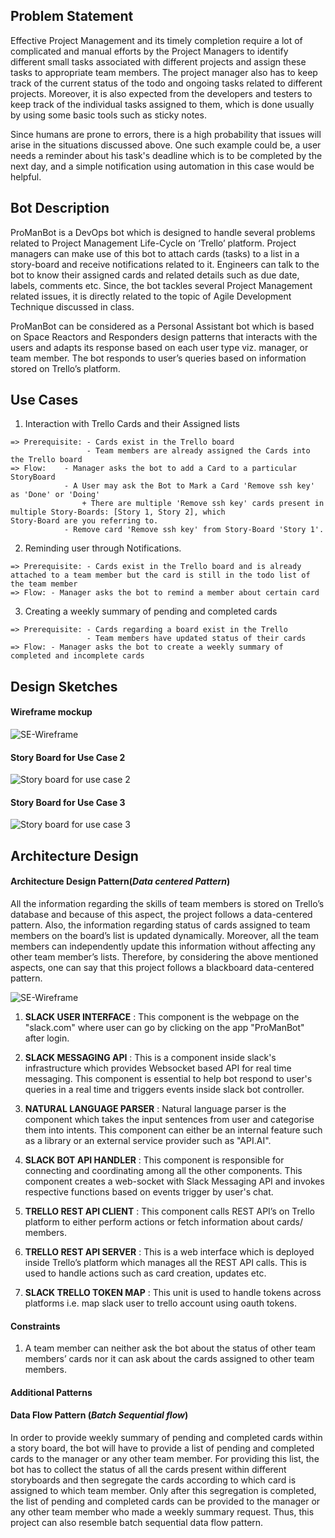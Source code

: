 ## Problem Statement
Effective Project Management and its timely completion require a lot of complicated and manual efforts by the Project Managers to identify different small tasks associated with different projects and assign these tasks to appropriate team members. The project manager also has to keep track of the current status of the todo and ongoing tasks related to different projects. Moreover, it is also expected from the developers and testers to keep track of the individual tasks assigned to them, which is done usually by using some basic tools such as sticky notes.

Since humans are prone to errors, there is a high probability that issues will arise in the situations discussed above. One such example could be, a user needs a reminder about his task's deadline which is to be completed by the next day, and a simple notification using automation in this case would be helpful.

## Bot Description

ProManBot is a DevOps bot which is designed to handle several problems related to Project Management Life-Cycle on ‘Trello’ platform. Project managers can make use of this bot to attach cards (tasks) to a list in a story-board and receive notifications related to it. Engineers can talk to the bot to know their assigned cards and related details such as due date, labels, comments etc. Since, the bot tackles several Project Management related issues, it is directly related to the topic of Agile Development Technique discussed in class.

ProManBot can be considered as a Personal Assistant bot which is based on Space Reactors and Responders design patterns that interacts with the users and adapts its response based on each user type viz. manager, or team member. The bot responds to user’s queries based on information stored on Trello’s platform.

## Use Cases

1. Interaction with Trello Cards and their Assigned lists
```
=> Prerequisite: - Cards exist in the Trello board
                 - Team members are already assigned the Cards into the Trello board
=> Flow:    - Manager asks the bot to add a Card to a particular StoryBoard
            - A User may ask the Bot to Mark a Card 'Remove ssh key' as 'Done' or 'Doing'
                + There are multiple 'Remove ssh key' cards present in multiple Story-Boards: [Story 1, Story 2], which                       Story-Board are you referring to.
            - Remove card 'Remove ssh key' from Story-Board 'Story 1'.
```

2.  Reminding user through Notifications.
```
=> Prerequisite: - Cards exist in the Trello board and is already attached to a team member but the card is still in the todo list of the team member
=> Flow: - Manager asks the bot to remind a member about certain card
```

3.  Creating a weekly summary of pending and completed cards
```
=> Prerequisite: - Cards regarding a board exist in the Trello
                 - Team members have updated status of their cards
=> Flow: - Manager asks the bot to create a weekly summary of completed and incomplete cards
```

## Design Sketches

#### Wireframe mockup

![SE-Wireframe](./SE-Wireframe-1.png)

#### Story Board for Use Case 2
![Story board for use case 2](./SE-StoryBoard-1.png)

#### Story Board for Use Case 3
![Story board for use case 3](./SE-StoryBoard-2.png)

## Architecture Design

#### Architecture Design Pattern(_Data centered Pattern_)  
All the information regarding the skills of team members is stored on Trello’s database and because of this aspect, the project follows a data-centered pattern. Also, the information regarding status of cards assigned to team members on the board’s list is updated dynamically. Moreover, all the team members can independently update this information without affecting any other team member’s lists. Therefore, by considering the above mentioned aspects, one can say that this project follows a blackboard data-centered pattern.

![SE-Wireframe](./SE-Architecture.png)

1. __SLACK USER INTERFACE__ : This component is the webpage on the "slack.com" where user can go by clicking on the app "ProManBot" after login.

2. __SLACK MESSAGING API__ : This is a component inside slack's infrastructure which provides Websocket based API for real time messaging. This component is essential to help bot respond to user's queries in a real time and triggers events inside slack bot controller.

3. __NATURAL LANGUAGE PARSER__ : Natural language parser is the component which takes the input sentences from user and categorise them into intents. This component can either be an internal feature such as a library or an external service provider such as "API.AI".

4. __SLACK BOT API HANDLER__ : This component is responsible for connecting and coordinating among all the other components. This component creates a web-socket with Slack Messaging API and invokes respective functions based on events trigger by user's chat.

5. __TRELLO REST API CLIENT__ : This component calls REST API’s on Trello platform to either perform actions or fetch information about cards/ members.

6. __TRELLO REST API SERVER__ : This is a web interface which is deployed inside Trello’s platform which manages all the REST API calls. This is used to handle actions such as card creation, updates etc. 

7. __SLACK TRELLO TOKEN MAP__ : This unit is used to handle tokens across platforms i.e. map slack user to trello account using oauth tokens.

#### Constraints

1. A team member can neither ask the bot about the status of other team members’ cards nor it can ask about the cards          assigned to other team members.

#### Additional Patterns

#### Data Flow Pattern (_Batch Sequential flow_)  
In order to provide weekly summary of pending and completed cards within a story board, the bot will have to provide a list of pending and completed cards to the manager or any other team member. For providing this list, the bot has to collect the status of all the cards present within different storyboards and then segregate the cards according to which card is assigned to which team member. Only after this segregation is completed, the list of pending and completed cards can be provided to the manager or any other team member who made a weekly summary request. Thus, this project can also resemble batch sequential data flow pattern. 

